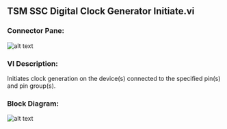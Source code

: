 ## **TSM SSC Digital Clock Generator Initiate.vi**
### Connector Pane:
![alt text](/Instrument%20Control/Digital/Clock%20Generation/TSM%20SSC%20Digital%20Clock%20Generator%20Initiate.vic.png "TSM SSC Digital Clock Generator Initiate.vi connector pane")

### VI Description:
Initiates clock generation on the device(s) connected to the specified pin(s) and pin group(s).

### Block Diagram:
![alt text](/Instrument%20Control/Digital/Clock%20Generation/TSM%20SSC%20Digital%20Clock%20Generator%20Initiate.vid.png "TSM SSC Digital Clock Generator Initiate.vi block diagram")
